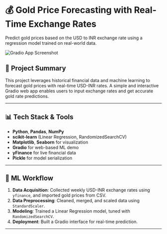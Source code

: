 # 💰 **Gold Price Forecasting with Real-Time Exchange Rates**

Predict gold prices based on the USD to INR exchange rate using a regression model trained on real-world data.

![Gradio App Screenshot](https://your-image-link.com/gradio-screenshot.png)

## 🚀 Project Summary

This project leverages historical financial data and machine learning to forecast gold prices with real-time USD-INR rates. A simple and interactive Gradio web app enables users to input exchange rates and get accurate gold rate predictions.

---

## 📊 Tech Stack & Tools

- **Python**, **Pandas**, **NumPy**
- **scikit-learn** (Linear Regression, RandomizedSearchCV)
- **Matplotlib**, **Seaborn** for visualization
- **Gradio** for web-based ML demo
- **yFinance** for live financial data
- **Pickle** for model serialization

---

## 🧠 ML Workflow

1. **Data Acquisition**: Collected weekly USD-INR exchange rates using `yfinance`, and imported gold prices from CSV.
2. **Data Preprocessing**: Cleaned, merged, and scaled data using `StandardScaler`.
3. **Modeling**: Trained a Linear Regression model, tuned with `RandomizedSearchCV`.
4. **Deployment**: Built a Gradio interface for real-time prediction.

---


